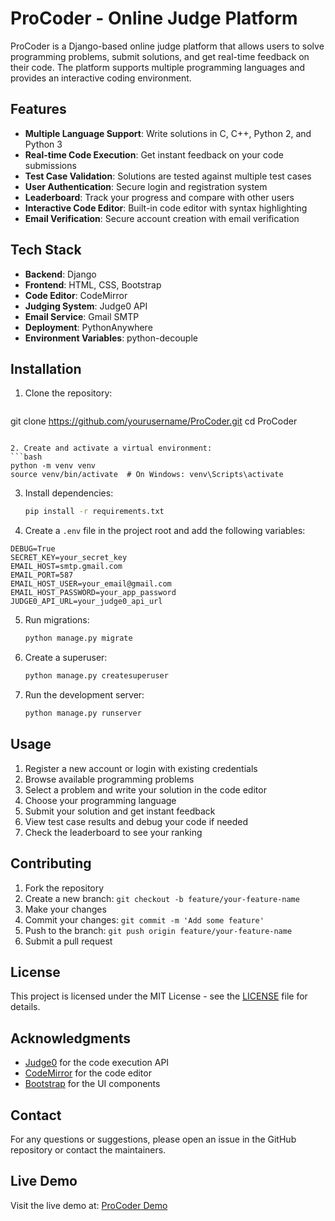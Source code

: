 # ProCoder - Online Judge Platform

ProCoder is a Django-based online judge platform that allows users to solve programming problems, submit solutions, and get real-time feedback on their code. The platform supports multiple programming languages and provides an interactive coding environment.

## Features

- **Multiple Language Support**: Write solutions in C, C++, Python 2, and Python 3
- **Real-time Code Execution**: Get instant feedback on your code submissions
- **Test Case Validation**: Solutions are tested against multiple test cases
- **User Authentication**: Secure login and registration system
- **Leaderboard**: Track your progress and compare with other users
- **Interactive Code Editor**: Built-in code editor with syntax highlighting
- **Email Verification**: Secure account creation with email verification

## Tech Stack

- **Backend**: Django
- **Frontend**: HTML, CSS, Bootstrap
- **Code Editor**: CodeMirror
- **Judging System**: Judge0 API
- **Email Service**: Gmail SMTP
- **Deployment**: PythonAnywhere
- **Environment Variables**: python-decouple

## Installation

1. Clone the repository:
   ```bash
git clone https://github.com/yourusername/ProCoder.git
   cd ProCoder
   ```

2. Create and activate a virtual environment:
   ```bash
python -m venv venv
source venv/bin/activate  # On Windows: venv\Scripts\activate
   ```

3. Install dependencies:
   ```bash
   pip install -r requirements.txt
   ```

4. Create a `.env` file in the project root and add the following variables:
```
DEBUG=True
SECRET_KEY=your_secret_key
EMAIL_HOST=smtp.gmail.com
EMAIL_PORT=587
EMAIL_HOST_USER=your_email@gmail.com
EMAIL_HOST_PASSWORD=your_app_password
JUDGE0_API_URL=your_judge0_api_url
```

5. Run migrations:
   ```bash
   python manage.py migrate
   ```

6. Create a superuser:
   ```bash
   python manage.py createsuperuser
   ```

7. Run the development server:
   ```bash
   python manage.py runserver
   ```

## Usage

1. Register a new account or login with existing credentials
2. Browse available programming problems
3. Select a problem and write your solution in the code editor
4. Choose your programming language
5. Submit your solution and get instant feedback
6. View test case results and debug your code if needed
7. Check the leaderboard to see your ranking

## Contributing

1. Fork the repository
2. Create a new branch: `git checkout -b feature/your-feature-name`
3. Make your changes
4. Commit your changes: `git commit -m 'Add some feature'`
5. Push to the branch: `git push origin feature/your-feature-name`
6. Submit a pull request

## License

This project is licensed under the MIT License - see the [LICENSE](LICENSE) file for details.

## Acknowledgments

- [Judge0](https://judge0.com/) for the code execution API
- [CodeMirror](https://codemirror.net/) for the code editor
- [Bootstrap](https://getbootstrap.com/) for the UI components

## Contact

For any questions or suggestions, please open an issue in the GitHub repository or contact the maintainers.

## Live Demo

Visit the live demo at: [ProCoder Demo](https://your-demo-url.com) 